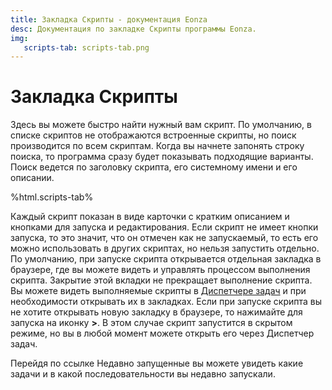 ```yaml
---
title: Закладка Скрипты - документация Eonza
desc: Документация по закладке Скрипты программы Eonza.
img:
   scripts-tab: scripts-tab.png
---
```

# Закладка Скрипты

Здесь вы можете быстро найти нужный вам скрипт. По умолчанию, в списке скриптов не отображаются встроенные скрипты, но поиск производится по всем скриптам. Когда вы начнете запонять строку поиска, то программа сразу будет показывать подходящие варианты. Поиск ведется по заголовку скрипта, его системному имени и его описании.

%html.scripts-tab%

Каждый скрипт показан в виде карточки с кратким описанием и кнопками для запуска и редактирования. Если скрипт не имеет кнопки запуска, то это значит, что он отмечен как не запускаемый, то есть его можно использовать в других скриптах, но нельзя запустить отдельно. По умолчанию, при запуске скрипта открывается отдельная закладка в браузере, где вы можете видеть и управлять процессом выполнения скрипта. Закрытие этой вкладки не прекращает выполнение скрипта. Вы можете видеть выполняемые скрипты в [Диспетчере задач](task-manager.html) и при необходимости открывать их в закладках. Если при запуске скрипта вы не хотите открывать новую закладку в браузере, то нажимайте для запуска на иконку **>**. В этом случае скрипт запустится в скрытом режиме, но вы в любой момент можете открыть его через Диспетчер задач.

Перейдя по ссылке Недавно запущенные вы можете увидеть какие задачи и в какой последовательности вы недавно запускали.
